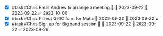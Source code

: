 - [x] #task #Chris Email Andrew to arrange a meeting 🔺 🛫 2023-09-22 📅 2023-09-22 ✅ 2023-10-06
- [x] #task #Chris Fill out GHIC form for Malta 📅 2023-09-22 🛫 2023-09-22 ⏫ 
- [x] #task #Chris Sign up for Big band session 🔼 🛫 2023-09-22 📅 2023-09-22 ✅ 2023-09-26